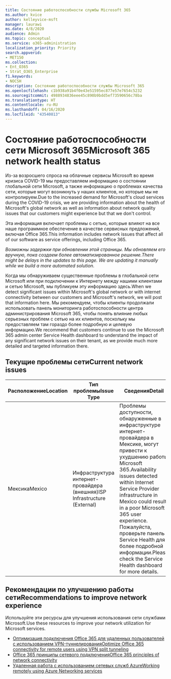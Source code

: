 ```yaml
---
title: Состояние работоспособности службы Microsoft 365
ms.author: kvice
author: kelleyvice-msft
manager: laurawi
ms.date: 4/8/2020
audience: Admin
ms.topic: conceptual
ms.service: o365-administration
localization_priority: Priority
search.appverid:
- MET150
ms.collection:
- Ent_O365
- Strat_O365_Enterprise
f1.keywords:
- NOCSH
description: Состояние работоспособности службы Microsoft 365
ms.openlocfilehash: c1b938a91b4f0e43e51595ec877e57e7654c5232
ms.sourcegitcommit: 4988934836eee45c890b9bdd5ef73590656c78ba
ms.translationtype: HT
ms.contentlocale: ru-RU
ms.lasthandoff: 04/16/2020
ms.locfileid: "43540813"
---
```

# <a name="microsoft-365-network-health-status"></a><span data-ttu-id="f01e1-103">Состояние работоспособности сети Microsoft 365</span><span class="sxs-lookup"><span data-stu-id="f01e1-103">Microsoft 365 network health status</span></span>

<span data-ttu-id="f01e1-104">Из-за возросшего спроса на облачные сервисы Microsoft во время кризиса COVID-19 мы предоставляем информацию о состоянии глобальной сети Microsoft, а также информацию о проблемах качества сети, которые могут возникнуть у наших клиентов, но которые мы не контролируем.</span><span class="sxs-lookup"><span data-stu-id="f01e1-104">Due to the increased demand for Microsoft's cloud services during the COVID-19 crisis, we are providing information about the health of Microsoft's global network as well as information about network quality issues that our customers might experience but that we don't control.</span></span>

<span data-ttu-id="f01e1-105">Эта информация включает проблемы с сетью, которые влияют на все наше программное обеспечение в качестве сервисных предложений, включая Office 365.</span><span class="sxs-lookup"><span data-stu-id="f01e1-105">This information includes network issues that affect all of our software as service offerings, including Office 365.</span></span>

<span data-ttu-id="f01e1-106">_Возможны задержки при обновлении этой страницы. Мы обновляем его вручную, пока создаем более автоматизированное решение._</span><span class="sxs-lookup"><span data-stu-id="f01e1-106">_There might be delays in the updates to this page. We are updating it manually while we build a more automated solution._</span></span>

<span data-ttu-id="f01e1-107">Когда мы обнаруживаем существенные проблемы в глобальной сети Microsoft или при подключении к Интернету между нашими клиентами и сетью Microsoft, мы публикуем эту информацию здесь.</span><span class="sxs-lookup"><span data-stu-id="f01e1-107">When we detect significant issues within Microsoft's global network or with internet connectivity between our customers and Microsoft's network, we will post that information here.</span></span> <span data-ttu-id="f01e1-108">Мы рекомендуем, чтобы клиенты продолжали использовать панель мониторинга работоспособности центра администрирования Microsoft 365, чтобы понять влияние любых серьезных проблем с сетью на их клиентов, поскольку мы предоставляем там гораздо более подробную и целевую информацию.</span><span class="sxs-lookup"><span data-stu-id="f01e1-108">We recommend that customers continue to use the Microsoft 365 admin center Service Health dashboard to understand the impact of any significant network issues on their tenant, as we provide much more detailed and targeted information there.</span></span>

## <a name="current-network-issues"></a><span data-ttu-id="f01e1-109">Текущие проблемы сети</span><span class="sxs-lookup"><span data-stu-id="f01e1-109">Current network issues</span></span>

| <span data-ttu-id="f01e1-110">Расположение</span><span class="sxs-lookup"><span data-stu-id="f01e1-110">Location</span></span> | <span data-ttu-id="f01e1-111">Тип проблемы</span><span class="sxs-lookup"><span data-stu-id="f01e1-111">Issue Type</span></span> | <span data-ttu-id="f01e1-112">Сведения</span><span class="sxs-lookup"><span data-stu-id="f01e1-112">Detail</span></span> |
| --- | --- | --- |
| <span data-ttu-id="f01e1-113">Мексика</span><span class="sxs-lookup"><span data-stu-id="f01e1-113">Mexico</span></span> | <span data-ttu-id="f01e1-114">Инфраструктура интернет-провайдера (внешняя)</span><span class="sxs-lookup"><span data-stu-id="f01e1-114">ISP Infrastructure (External)</span></span> | <span data-ttu-id="f01e1-115">Проблемы доступности, обнаруженные в инфраструктуре интернет-провайдера в Мексике, могут привести к ухудшению работы Microsoft 365.</span><span class="sxs-lookup"><span data-stu-id="f01e1-115">Availability issues detected within Internet Service Provider infrastructure in Mexico could result in a poor Microsoft 365 user experience.</span></span> <span data-ttu-id="f01e1-116">Пожалуйста, проверьте панель Service Health для более подробной информации.</span><span class="sxs-lookup"><span data-stu-id="f01e1-116">Please check the Service Health dashboard for more details.</span></span> |

## <a name="recommendations-to-improve-network-experience"></a><span data-ttu-id="f01e1-117">Рекомендации по улучшению работы сети</span><span class="sxs-lookup"><span data-stu-id="f01e1-117">Recommendations to improve network experience</span></span>

<span data-ttu-id="f01e1-118">Используйте эти ресурсы для улучшения использования сети службами Microsoft.</span><span class="sxs-lookup"><span data-stu-id="f01e1-118">Use these resources to improve your network utilization for Microsoft services.</span></span>

- [<span data-ttu-id="f01e1-119">Оптимизация подключения Office 365 для удаленных пользователей с использованием VPN-туннелирования</span><span class="sxs-lookup"><span data-stu-id="f01e1-119">Optimize Office 365 connectivity for remote users using VPN split tunneling</span></span>](https://docs.microsoft.com/office365/enterprise/office-365-vpn-split-tunnel)
- [<span data-ttu-id="f01e1-120">Office 365 принципы сетевого подключения</span><span class="sxs-lookup"><span data-stu-id="f01e1-120">Office 365 principles of network connectivity</span></span>](https://aka.ms/pnc)
- [<span data-ttu-id="f01e1-121">Удаленная работа с использованием сетевых служб Azure</span><span class="sxs-lookup"><span data-stu-id="f01e1-121">Working remotely using Azure Networking services</span></span>](https://docs.microsoft.com/azure/networking/working-remotely-support)

